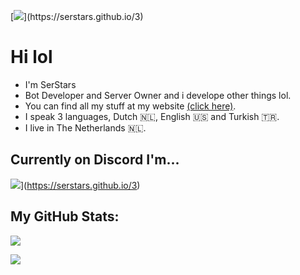 [![](https://readme-typing-svg.demolab.com?font=Fira+Code&weight=100&size=110&duration=1000&pause=1500&color=F7F7F7&width=3500&height=300&lines=Hey+there!+%F0%9F%91%8B;I'm+SerStars.;A+Discord+Bot+Developer+and+Server+Owner!;You+can+find+all+my+stuff+at+my+website!+(click+here).)](https://serstars.github.io/3)

# Hi lol
- I'm SerStars
- Bot Developer and Server Owner and i develope other things lol.
- You can find all my stuff at my website [(click here)](https://serstars.github.io/3).
- I speak 3 languages, Dutch 🇳🇱, English 🇺🇸 and Turkish 🇹🇷.
- I live in The Netherlands 🇳🇱.

## Currently on Discord I'm...
[![](https://lanyard.cnrad.dev/api/861631850681729045)](https://serstars.github.io/3)](https://serstars.github.io/3)

## My GitHub Stats:
[![](https://github-readme-stats.vercel.app/api?username=SerStars&show_icons=true&bg_color=00000000)](https://serstars.github.io/3)

[![](https://skillicons.dev/icons?i=discord,twitter,vscode,github,py)](https://serstars.github.io/3)
